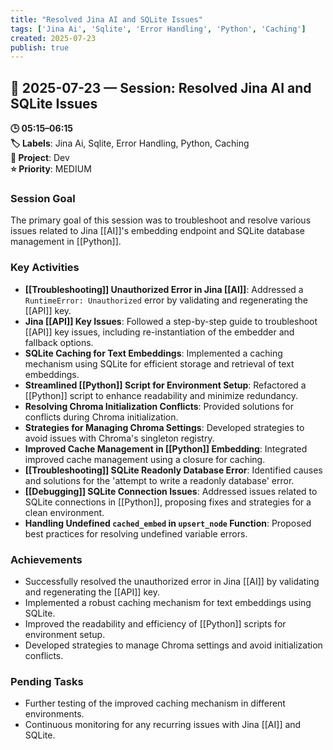 ```yaml
---
title: "Resolved Jina AI and SQLite Issues"
tags: ['Jina Ai', 'Sqlite', 'Error Handling', 'Python', 'Caching']
created: 2025-07-23
publish: true
---
```


## 📅 2025-07-23 — Session: Resolved Jina AI and SQLite Issues

**🕒 05:15–06:15**  
**🏷️ Labels**: Jina Ai, Sqlite, Error Handling, Python, Caching  
**📂 Project**: Dev  
**⭐ Priority**: MEDIUM  


### Session Goal
The primary goal of this session was to troubleshoot and resolve various issues related to Jina [[AI]]'s embedding endpoint and SQLite database management in [[Python]].

### Key Activities
- **[[Troubleshooting]] Unauthorized Error in Jina [[AI]]**: Addressed a `RuntimeError: Unauthorized` error by validating and regenerating the [[API]] key.
- **Jina [[API]] Key Issues**: Followed a step-by-step guide to troubleshoot [[API]] key issues, including re-instantiation of the embedder and fallback options.
- **SQLite Caching for Text Embeddings**: Implemented a caching mechanism using SQLite for efficient storage and retrieval of text embeddings.
- **Streamlined [[Python]] Script for Environment Setup**: Refactored a [[Python]] script to enhance readability and minimize redundancy.
- **Resolving Chroma Initialization Conflicts**: Provided solutions for conflicts during Chroma initialization.
- **Strategies for Managing Chroma Settings**: Developed strategies to avoid issues with Chroma's singleton registry.
- **Improved Cache Management in [[Python]] Embedding**: Integrated improved cache management using a closure for caching.
- **[[Troubleshooting]] SQLite Readonly Database Error**: Identified causes and solutions for the 'attempt to write a readonly database' error.
- **[[Debugging]] SQLite Connection Issues**: Addressed issues related to SQLite connections in [[Python]], proposing fixes and strategies for a clean environment.
- **Handling Undefined `cached_embed` in `upsert_node` Function**: Proposed best practices for resolving undefined variable errors.

### Achievements
- Successfully resolved the unauthorized error in Jina [[AI]] by validating and regenerating the [[API]] key.
- Implemented a robust caching mechanism for text embeddings using SQLite.
- Improved the readability and efficiency of [[Python]] scripts for environment setup.
- Developed strategies to manage Chroma settings and avoid initialization conflicts.

### Pending Tasks
- Further testing of the improved caching mechanism in different environments.
- Continuous monitoring for any recurring issues with Jina [[AI]] and SQLite.
